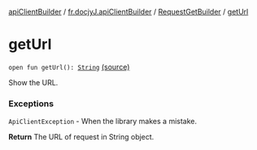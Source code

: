 [apiClientBuilder](../../index.md) / [fr.docjyJ.apiClientBuilder](../index.md) / [RequestGetBuilder](index.md) / [getUrl](./get-url.md)

# getUrl

`open fun getUrl(): `[`String`](https://kotlinlang.org/api/latest/jvm/stdlib/kotlin/-string/index.html) [(source)](https://github.com/docjyj/apiClientBuilder/tree/master/src/main/kotlin/fr/docjyJ/apiClientBuilder/RequestGetBuilder.kt#L156)

Show the URL.

### Exceptions

`ApiClientException` - When the library makes a mistake.

**Return**
The URL of request in String object.

